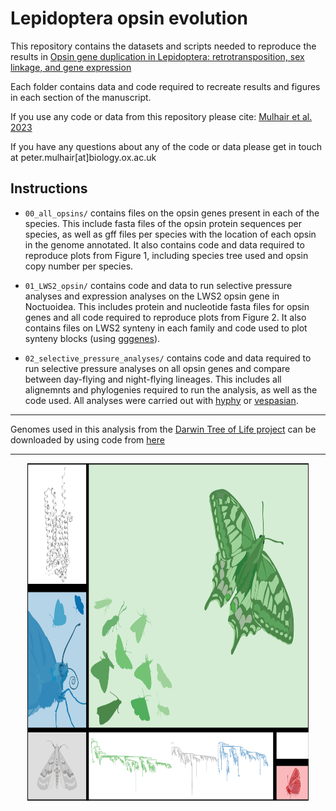 # Lepidoptera opsin evolution
This repository contains the datasets and scripts needed to reproduce the results in [Opsin gene duplication in Lepidoptera: retrotransposition, sex linkage, and gene expression](https://academic.oup.com/mbe/article/40/11/msad241/7341929)

Each folder contains data and code required to recreate results and figures in each section of the manuscript.

If you use any code or data from this repository please cite: [Mulhair et al. 2023](https://academic.oup.com/mbe/article/40/11/msad241/7341929)

If you have any questions about any of the code or data please get in touch at peter.mulhair[at]biology.ox.ac.uk

## Instructions

* `00_all_opsins/` contains files on the opsin genes present in each of the species. This include fasta files of the opsin protein sequences per species, as well as gff files per species with the location of each opsin in the genome annotated. It also contains code and data required to reproduce plots from Figure 1, including species tree used and opsin copy number per species.

* `01_LWS2_opsin/` contains code and data to run selective pressure analyses and expression analyses on the LWS2 opsin gene in Noctuoidea. This includes protein and nucleotide fasta files for opsin genes and all code required to reproduce plots from Figure 2. It also contains files on LWS2 synteny in each family and code used to plot synteny blocks (using [gggenes](https://github.com/wilkox/gggenes/tree/master)).

* `02_selective_pressure_analyses/` contains code and data required to run selective pressure analyses on all opsin genes and compare between day-flying and night-flying lineages. This includes all alignemnts and phylogenies required to run the analysis, as well as the code used. All analyses were carried out with [hyphy](https://github.com/veg/hyphy) or [vespasian](https://github.com/bede/vespasian).

---

Genomes used in this analysis from the [Darwin Tree of Life project](https://www.darwintreeoflife.org/) can be downloaded by using code from [here](https://github.com/PeterMulhair/DToL_insects)

---

<div align="center">
<p align="center">
<img src="https://github.com/PeterMulhair/Lepidoptera_opsins/blob/main/opsin_logo.png" width="450" height="540">
</p>
</div>